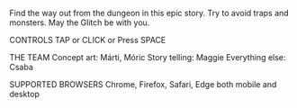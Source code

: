 Find the way out from the dungeon in this epic story.
Try to avoid traps and monsters.
May the Glitch be with you.

CONTROLS
TAP or CLICK or Press SPACE

THE TEAM
Concept art: Márti, Móric 
Story telling: Maggie
Everything else: Csaba

SUPPORTED BROWSERS
Chrome, Firefox, Safari, Edge 
both mobile and desktop